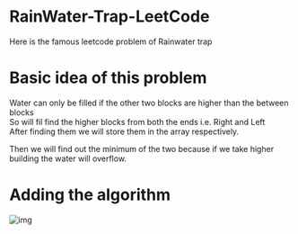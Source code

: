 # RainWater-Trap-LeetCode
Here is the famous leetcode problem of Rainwater trap
 # Basic idea of this problem
 Water can only be filled if the other two blocks are higher than the between blocks </br>
 So will fil find the higher blocks from both the ends i.e. Right and Left</br>
 After finding them we will store them in the array respectively. </br>
 
 Then we will find out the minimum of the two because if we take higher building the water will overflow. </br>
 
 
 # Adding the algorithm
 ![img]()
 
